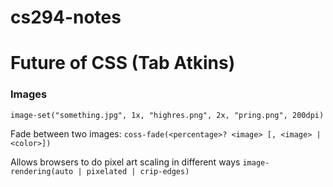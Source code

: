 # cs294-notes

# Future of CSS (Tab Atkins)

### Images

`image-set("something.jpg", 1x, "highres.png", 2x, "pring.png", 200dpi)`

Fade between two images: `coss-fade(<percentage>? <image> [, <image> | <color>])`

Allows browsers to do pixel art scaling in different ways `image-rendering(auto | pixelated | crip-edges)`
